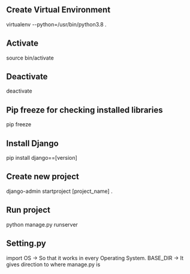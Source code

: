## Create Virtual Environment
virtualenv --python=/usr/bin/python3.8 .

## Activate 
source bin/activate

## Deactivate
deactivate

## Pip freeze for checking installed libraries
pip freeze

## Install Django
pip install django==[version]


## Create new project
django-admin startproject [project_name] .

## Run project
python manage.py runserver

## Setting.py
import OS -> So that it works in every Operating System.
BASE_DIR -> It gives direction to where manage.py is 
